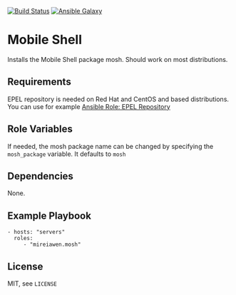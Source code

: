 [![Build Status](https://travis-ci.com/Mireiawen/ansible-role-mosh.svg?branch=master)](https://travis-ci.com/Mireiawen/ansible-role-mosh) [![Ansible Galaxy](https://img.shields.io/badge/Ansible%20Galaxy-mireiawen.mosh-blueviolet)](https://galaxy.ansible.com/mireiawen/mosh)


# Mobile Shell

Installs the Mobile Shell package mosh. Should work on most distributions.

## Requirements

EPEL repository is needed on Red Hat and CentOS and based distributions. You can use for example [Ansible Role: EPEL Repository](https://galaxy.ansible.com/geerlingguy/repo-epel)

## Role Variables

If needed, the mosh package name can be changed by specifying the `mosh_package` variable. It defaults to `mosh`

## Dependencies

None.

## Example Playbook

    - hosts: "servers"
      roles:
         - "mireiawen.mosh"

## License
MIT, see `LICENSE`

